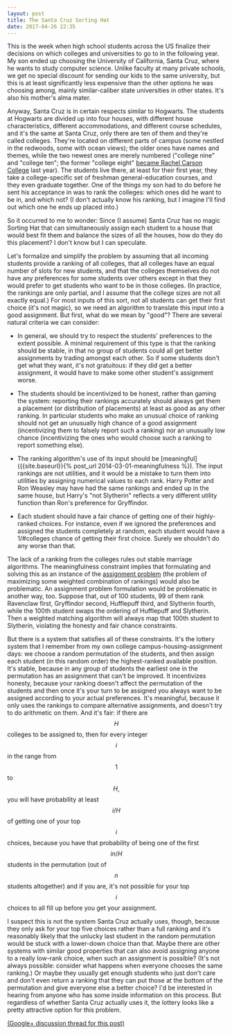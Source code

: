 ```yaml
---
layout: post
title: The Santa Cruz Sorting Hat
date: 2017-04-26 22:35
---
```

This is the week when high school students across the US finalize their decisions on which colleges and universities to go to in the following year. My son ended up choosing the University of California, Santa Cruz, where he wants to study computer science.
Unlike faculty at many private schools, we get no special discount for sending our kids to the same university, but this is at least significantly less expensive than the other options he was choosing among, mainly similar-caliber state universities in other states. It's also his mother's alma mater.

Anyway, Santa Cruz is in certain respects similar to Hogwarts. The students at Hogwarts are divided up into four houses, with different house characteristics, different accommodations, and different course schedules, and it's the same at Santa Cruz, only there are ten of them and they're called colleges. They're located on different parts of campus (some nestled in the redwoods, some with ocean views); the older ones have names and themes, while the two newest ones are merely numbered ("college nine" and "college ten"; the former "college eight" <a href="http://news.ucsc.edu/2016/09/rachel-carson-college.html">became Rachel Carson College</a> last year). The students live there, at least for their first year, they take a college-specific set of freshman general-education courses, and they even graduate together. One of the things my son had to do before he sent his acceptance in was to rank the colleges: which ones did he want to be in, and which not? (I don't actually know his ranking, but I imagine I'll find out which one he ends up placed into.)

So it occurred to me to wonder: Since (I assume) Santa Cruz has no magic Sorting Hat that can simultaneously assign each student to a house that would best fit them and balance the sizes of all the houses, how do they do this placement? I don't know but I can speculate.

Let's formalize and simplify the problem by assuming that all incoming students provide a ranking of all colleges, that all colleges have an equal number of slots for new students, and that the colleges themselves do not have any preferences for some students over others except in that they would prefer to get students who want to be in those colleges.
(In practice, the rankings are only partial, and I assume that the college sizes are not all exactly equal.) For most inputs of this sort, not all students can get their first choice (it's not magic), so we need an algorithm to translate this input into a good assignment. But first, what do we mean by "good"? There are several natural criteria we can consider:

* In general, we should try to respect the students' preferences to the extent possible. A minimal requirement of this type is that the ranking should be stable, in that no group of students could all get better assignments by trading amongst each other. So if some students don't get what they want, it's not gratuitous: if they did get a better assignment, it would have to make some other student's assignment worse.

* The students should be incentivized to be honest, rather than gaming the system: reporting their rankings accurately should always get them a placement (or distribution of placements) at least as good as any other ranking. In particular students who make an unusual choice of ranking should not get an unusually high chance of a good assignment (incentivizing them to falsely report such a ranking) nor an unusually low chance (incentivizing the ones who would choose such a ranking to report something else).

* The ranking algorithm's use of its input should be [meaningful]({{site.baseurl}}{% post_url 2014-03-01-meaningfulness %}). The input rankings are not utilities, and it would be a mistake to turn them into utilities by assigning numerical values to each rank. Harry Potter and Ron Weasley may have had the same rankings and ended up in the same house, but Harry's "not Slytherin" reflects a very different utility function than Ron's preference for Gryffindor.

* Each student should have a fair chance of getting one of their highly-ranked choices. For instance, even if we ignored the preferences and assigned the students completely at random, each student would have a 1/#colleges chance of getting their first choice. Surely we shouldn't do any worse than that.

The lack of a ranking from the colleges rules out stable marriage algorithms. The meaningfulness constraint implies that formulating and solving this as an instance of the [assignment problem](https://en.wikipedia.org/wiki/Assignment_problem) (the problem of maximizing some weighted combination of rankings) would also be problematic. An assignment problem formulation would be problematic in another way, too. Suppose that, out of 100 students, 99 of them rank Ravenclaw first, Gryffindor second, Hufflepuff third, and Slytherin fourth, while the 100th student swaps the ordering of Hufflepuff and Slytherin. Then a weighted matching algorithm will always map that 100th student to Slytherin, violating the honesty and fair chance constraints.

But there is a system that satisfies all of these constraints. It's the lottery system that I remember from my own college campus-housing-assignment days: we choose a random permutation of the students, and then assign each student (in this random order) the highest-ranked available position. It's stable, because in any group of students the earliest one in the permutation has an assignment that can't be improved. It incentivizes honesty, because your ranking doesn't affect the permutation of the students and then once it's your turn to be assigned you always want to be assigned according to your actual preferences. It's meaningful, because it only uses the rankings to compare alternative assignments, and doesn't try to do arithmetic on them. And it's fair: if there are $$H$$ colleges to be assigned to, then for every integer $$i$$ in the range from $$1$$ to $$H,$$ you will have probability at least $$i/H$$ of getting one of your top $$i$$ choices, because you have that probability of being one of the first $$in/H$$ students in the permutation (out of $$n$$ students altogether) and if you are, it's not possible for your top $$i$$ choices to all fill up before you get your assignment.

I suspect this is not the system Santa Cruz actually uses, though, because they only ask for your top five choices rather than a full ranking and it's reasonably likely that the unlucky last student in the random permutation would be stuck with a lower-down choice than that. Maybe there are other systems with similar good properties that can also avoid assigning anyone to a really low-rank choice, when such an assignment is possible? (It's not always possible: consider what happens when everyone chooses the same ranking.) Or maybe they usually get enough students who just don't care and don't even return a ranking that they can put those at the bottom of the permutation and give everyone else a better choice? I'd be interested in hearing from anyone who has some inside information on this process. But regardless of whether Santa Cruz actually uses it, the lottery looks like a pretty attractive option for this problem.

[(Google+ discussion thread for this post)](https://plus.google.com/100003628603413742554/posts/hsHuyTcBauZ)